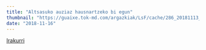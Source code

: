 ```yaml
---
title: "Altsasuko auziaz hausnartzeko bi egun"
thumbnail: "https://guaixe.tok-md.com/argazkiak/LsF/cache/286_20181113_Altsasukoak_aske_herri_plataformakoak_Gure_etxe_barruan_pose_03_content.JPG"
date: "2018-11-16"
---
```

[Irakurri](https://guaixe.eus/altsasu/1542296809831-altsasuko-auziaz-hausnartzeko-bi-egun)
